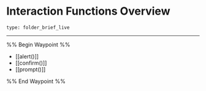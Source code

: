 # Interaction Functions Overview
 
```ccard
type: folder_brief_live
```
 
---

%% Begin Waypoint %%
- [[alert()]]
- [[confirm()]]
- [[prompt()]]

%% End Waypoint %%